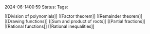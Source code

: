 2024-06-1400:59
Status: 
Tags: 

[[Division of polynomials]]
[[Factor theorem]]
[[Remainder theorem]]
[[Drawing functions]]
[[Sum and product of roots]]
[[Partial fractions]]
[[Rational functions]]
[[Rational inequalities]]
